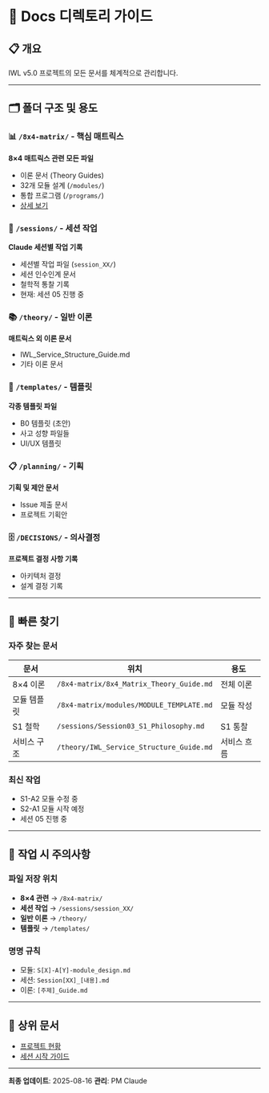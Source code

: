 # 📁 Docs 디렉토리 가이드

## 📋 개요
IWL v5.0 프로젝트의 모든 문서를 체계적으로 관리합니다.

---

## 🗂️ 폴더 구조 및 용도

### 📊 `/8x4-matrix/` - 핵심 매트릭스
**8×4 매트릭스 관련 모든 파일**
- 이론 문서 (Theory Guides)
- 32개 모듈 설계 (`/modules/`)
- 통합 프로그램 (`/programs/`)
- [상세 보기](8x4-matrix/README.md)

### 📝 `/sessions/` - 세션 작업
**Claude 세션별 작업 기록**
- 세션별 작업 파일 (`session_XX/`)
- 세션 인수인계 문서
- 철학적 통찰 기록
- 현재: 세션 05 진행 중

### 📚 `/theory/` - 일반 이론
**매트릭스 외 이론 문서**
- IWL_Service_Structure_Guide.md
- 기타 이론 문서

### 🎨 `/templates/` - 템플릿
**각종 템플릿 파일**
- B0 템플릿 (초안)
- 사고 성향 파일들
- UI/UX 템플릿

### 📋 `/planning/` - 기획
**기획 및 제안 문서**
- Issue 제출 문서
- 프로젝트 기획안

### 🗄️ `/DECISIONS/` - 의사결정
**프로젝트 결정 사항 기록**
- 아키텍처 결정
- 설계 결정 기록

---

## 🎯 빠른 찾기

### 자주 찾는 문서
| 문서 | 위치 | 용도 |
|------|------|------|
| 8×4 이론 | `/8x4-matrix/8x4_Matrix_Theory_Guide.md` | 전체 이론 |
| 모듈 템플릿 | `/8x4-matrix/modules/MODULE_TEMPLATE.md` | 모듈 작성 |
| S1 철학 | `/sessions/Session03_S1_Philosophy.md` | S1 통찰 |
| 서비스 구조 | `/theory/IWL_Service_Structure_Guide.md` | 서비스 흐름 |

### 최신 작업
- S1-A2 모듈 수정 중
- S2-A1 모듈 시작 예정
- 세션 05 진행 중

---

## 📌 작업 시 주의사항

### 파일 저장 위치
- **8×4 관련** → `/8x4-matrix/`
- **세션 작업** → `/sessions/session_XX/`
- **일반 이론** → `/theory/`
- **템플릿** → `/templates/`

### 명명 규칙
- 모듈: `S[X]-A[Y]-module_design.md`
- 세션: `Session[XX]_[내용].md`
- 이론: `[주제]_Guide.md`

---

## 🔗 상위 문서
- [프로젝트 현황](/PROJECT_STATUS.md)
- [세션 시작 가이드](/SESSION_START_GUIDE.md)

---

**최종 업데이트**: 2025-08-16
**관리**: PM Claude